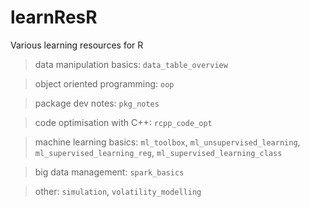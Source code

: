 # learnResR
Various learning resources for R

> data manipulation basics: `data_table_overview`

> object oriented programming: `oop`

> package dev notes: `pkg_notes`

> code optimisation with C++: `rcpp_code_opt`

> machine learning basics: `ml_toolbox`, `ml_unsupervised_learning`, `ml_supervised_learning_reg`, `ml_supervised_learning_class`

> big data management: `spark_basics`

> other: `simulation`, `volatility_modelling`
